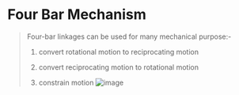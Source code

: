 # Four Bar Mechanism
>Four-bar linkages can be used for many mechanical purpose:-
>1. convert rotational motion to reciprocating motion 
>
>2. convert reciprocating motion to rotational motion 
>
>3. constrain motion 
>![image](https://user-images.githubusercontent.com/90020325/200107933-7fdd466e-e0fc-4027-a865-2d446598eb3d.png)
